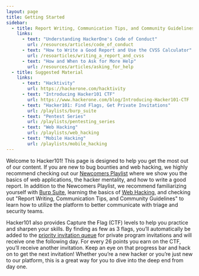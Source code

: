 ```yaml
---
layout: page
title: Getting Started
sidebar:
  - title: Report Writing, Communication Tips, and Community Guidelines
    links:
      - text: "Understanding HackerOne's Code of Conduct"
        url: /resources/articles/code_of_conduct
      - text: "How to Write a Good Report and Use the CVSS Calculator"
        url: /resoarticles/writing_a_report_and_cvss
      - text: "How and When to Ask for More Help"
        url: /resources/articles/asking_for_help
  - title: Suggested Material
    links:
      - text: "Hacktivity"
        url: https://hackerone.com/hacktivity
      - text: "Introducing Hacker101 CTF"
        url: https://www.hackerone.com/blog/Introducing-Hacker101-CTF
      - text: "Hacker101: Find Flags, Get Private Invitations"
        url: /playlists/burp_suite
      - text: "Pentest Series"
        url: /playlists/pentesting_series
      - text: "Web Hacking"
        url: /playlists/web_hacking
      - text: "Mobile Hacking"
        url: /playlists/mobile_hacking
---
```


Welcome to Hacker101! This page is designed to help you get the most out of our content. If you are new to bug bounties and web hacking, we highly recommend checking out our [Newcomers Playlist](/playlists/newcomers) where we show you the basics of web applications, the hacker mentality, and how to write a good report. In addition to the Newcomers Playlist, we recommend familiarizing yourself with [Burp Suite](/playlists/burp_suite), learning the basics of [Web Hacking](/playlists/web_hacking), and checking out "Report Writing, Communication Tips, and Community Guidelines" to learn how to utilize the platform to better communicate with triage and security teams.

Hacker101 also provides Capture the Flag (CTF) levels to help you practice and sharpen your skills. By finding as few as 3 flags, you’ll automatically be added to the [priority invitation queue](https://docs.hackerone.com/hackers/invitations-priority-queue.html) for private program invitations and will receive one the following day. For every 26 points you earn on the CTF, you’ll receive another invitation. Keep an eye on that progress bar and hack on to get the next invitation! Whether you’re a new hacker or you’re just new to our platform, this is a great way for you to dive into the deep end from day one.
